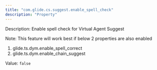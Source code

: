 ```yaml
---
title: "com.glide.cs.suggest.enable_spell_check"
description: "Property"
---
```


Description: Enable spell check for Virtual Agent Suggest

Note: This feature will work best if below 2 properties are also enabled
1) glide.ts.dym.enable_spell_correct
2) glide.ts.dym.enable_chain_suggest

Value: `false`